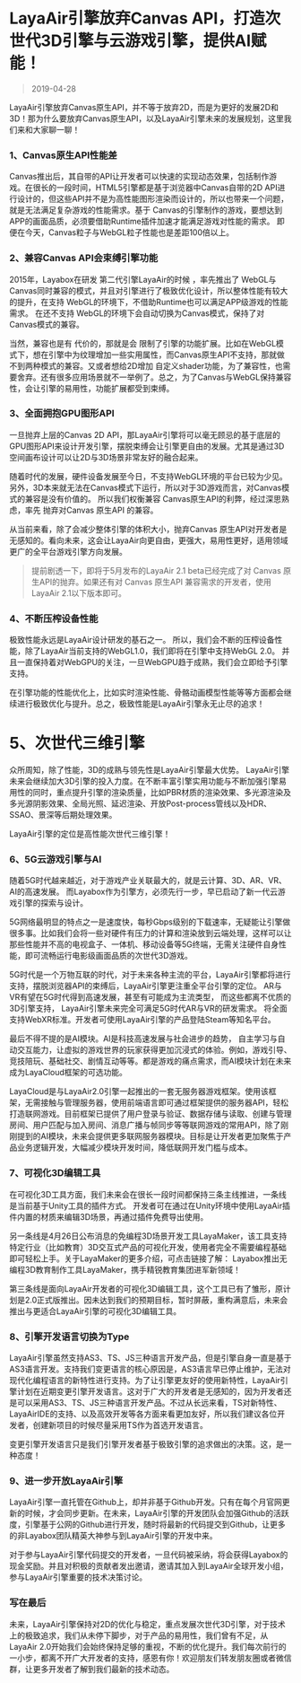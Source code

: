 # LayaAir引擎放弃Canvas API，打造次世代3D引擎与云游戏引擎，提供AI赋能！

> 2019-04-28

LayaAir引擎放弃Canvas原生API，并不等于放弃2D，而是为更好的发展2D和3D！那为什么要放弃Canvas原生API，以及LayaAir引擎未来的发展规划，这里我们来和大家聊一聊！

### **1、Canvas原生API性能差**

Canvas推出后，其自带的API让开发者可以快速的实现动态效果，包括制作游戏。在很长的一段时间，HTML5引擎都是基于浏览器中Canvas自带的2D API进行设计的，但这些API并不是为高性能图形渲染而设计的，所以也带来一个问题，就是无法满足复杂游戏的性能需求。基于 Canvas的引擎制作的游戏，要想达到APP的画面品质，必须要借助Runtime插件加速才能满足游戏对性能的需求。 即便在今天，Canvas粒子与WebGL粒子性能也是差距100倍以上。

### **2、兼容Canvas API会束缚引擎功能**

2015年，Layabox在研发 第二代引擎LayaAir的时候 ，率先推出了 WebGL与Canvas同时兼容的模式，并且对引擎进行了极致优化设计，所以整体性能有较大的提升，在支持 WebGL的环境下，不借助Runtime也可以满足APP级游戏的性能需求。 在还不支持 WebGL的环境下会自动切换为Canvas模式，保持了对Canvas模式的兼容。

当然，兼容也是有 代价的，那就是会 限制了引擎的功能扩展。比如在WebGL模式下，想在引擎中为纹理增加一些实用属性，而Canvas原生API不支持，那就做不到两种模式的兼容。又或者想给2D增加 自定义shader功能，为了兼容性，也需要舍弃。还有很多应用场景就不一举例了。总之，为了Canvas与WebGL保持兼容性，会让引擎的易用性，功能扩展都受到束缚。

### **3、全面拥抱GPU图形API**

一旦抛弃上层的Canvas 2D API，那LayaAir引擎将可以毫无顾忌的基于底层的GPU图形API来设计开发引擎，摆脱束缚会让引擎更自由的发展。尤其是通过3D空间画布设计可以让2D与3D场景非常友好的融合起来。

随着时代的发展，硬件设备发展至今日，不支持WebGL环境的平台已较为少见。另外，3D本来就无法在Canvas模式下运行，所以对于3D游戏而言，对Canvas模式的兼容是没有价值的。 所以我们权衡兼容 Canvas原生API的利弊，经过深思熟虑，率先 抛弃对Canvas 原生API 的兼容。

从当前来看，除了会减少整体引擎的体积大小，抛弃Canvas 原生API对开发者是无感知的。看向未来，这会让LayaAir向更自由，更强大，易用性更好，适用领域更广的全平台游戏引擎方向发展。

> 提前剧透一下，即将于5月发布的LayaAir 2.1 beta已经完成了对 Canvas 原生API的抛弃。如果还有对 Canvas 原生API 兼容需求的开发者，使用LayaAir 2.1以下版本即可。

### **4、不断压榨设备性能**

极致性能永远是LayaAir设计研发的基石之一。 所以，我们会不断的压榨设备性能，除了LayaAir当前支持的WebGL1.0，我们即将在引擎中支持WebGL 2.0。 并且一直保持着对WebGPU的关注，一旦WebGPU趋于成熟，我们会立即给予引擎支持。

在引擎功能的性能优化上，比如实时渲染性能、骨骼动画模型性能等等方面都会继续进行极致优化与提升。总之，极致性能是LayaAir引擎永无止尽的追求！

# **5、次世代三维引擎**

众所周知，除了性能，3D的成熟与领先性是LayaAir引擎最大优势。 LayaAir引擎未来会继续加大3D引擎的投入力度。在不断丰富引擎实用功能与不断加强引擎易用性的同时，重点提升引擎的渲染质量，比如PBR材质的渲染效果、多光源渲染及多光源阴影效果、全局光照、延迟渲染、开放Post-process管线以及HDR、SSAO、景深等后期处理效果。

LayaAir引擎的定位是高性能次世代三维引擎！

### **6、5G云游戏引擎与AI**

随着5G时代越来越近，对于游戏产业关联最大的，就是云计算、3D、AR、VR、AI的高速发展。 而Layabox作为引擎方，必须先行一步，早已启动了新一代云游戏引擎的探索与设计。

5G网络最明显的特点之一是速度快，每秒Gbps级别的下载速率，无疑能让引擎做很多事。比如我们会将一些对硬件有压力的计算和渲染放到云端处理，这样可以让那些性能并不高的电视盒子、一体机、移动设备等5G终端，无需关注硬件自身性能，即可流畅运行电影级画面品质的次世代3D游戏。

5G时代是一个万物互联的时代，对于未来各种主流的平台，LayaAir引擎都将进行支持，摆脱浏览器API的束缚后，LayaAir引擎更注重全平台引擎的定位。 AR与VR有望在5G时代得到高速发展，甚至有可能成为主流类型， 而这些都离不优质的3D引擎支持， LayaAir引擎未来完全可满足5G时代AR与VR的研发需求。 将全面支持WebXR标准。开发者可使用LayaAir引擎的产品登陆Steam等知名平台。

最后不得不提的是AI模块。AI是科技高速发展与社会进步的趋势， 自主学习与自动交互能力，让虚拟的游戏世界的玩家获得更加沉浸式的体验。例如，游戏引导、竞技陪玩、基础社交、剧情互动等等。都是游戏的痛点需求，而AI模块计划在未来成为LayaCloud框架的可选功能。

LayaCloud是与LayaAir2.0引擎一起推出的一套无服务器游戏框架。使用该框架，无需接触与管理服务器，使用前端语言即可通过框架提供的服务器API，轻松打造联网游戏。目前框架已提供了用户登录与验证、数据存储与读取、创建与管理房间、用户匹配与加入房间、消息广播与帧同步等等联网游戏的常用API，除了刚刚提到的AI模块，未来会提供更多联网服务器模块。目标是让开发者更加聚焦于产品业务逻辑开发，大幅减少模块开发时间，降低联网开发门槛与成本。

### **7、可视化3D编辑工具**

在可视化3D工具方面，我们未来会在很长一段时间都保持三条主线推进，一条线是当前基于Unity工具的插件方式。 开发者可在通过在Unity环境中使用LayaAir插件内置的材质来编辑3D场景，再通过插件免费导出使用。

另一条线是4月26日公布消息的免编程3D场景开发工具LayaMaker，该工具支持特定行业（比如教育）3D交互式产品的可视化开发，使用者完全不需要编程基础即可轻松上手。关于LayaMaker的更多介绍，可点击链接了解： Layabox推出无编程3D教育制作工具LayaMaker，携手精锐教育集团进军新领域！

第三条线是面向LayaAir开发者的可视化3D编辑工具，这个工具已有了雏形，原计划是2.0正式版推出。因未达到我们的预期目标，暂时屏蔽，重构满意后，未来会推出与更适合LayaAir引擎的可视化3D编辑工具。

### **8、引擎开发语言切换为Type**

LayaAir引擎虽然支持AS3、TS、JS三种语言开发产品，但是引擎自身一直是基于AS3语言开发。支持我们变更语言的核心原因是，AS3语言早已停止维护，无法对现代化编程语言的新特性进行支持。为了让引擎更友好的使用新特性，LayaAir引擎计划在近期变更引擎开发语言。这对于广大的开发者是无感知的，因为开发者还是可以采用AS3、TS、JS三种语言开发产品。不过从长远来看，TS对新特性、LayaAirIDE的支持、以及高效开发等各方面来看更加友好，所以我们建议各位开发者，创建新项目的时候尽量采用TS作为首选开发语言。

变更引擎开发语言只是我们引擎开发者基于极致引擎的追求做出的决策。这，是一种态度！

### **9、进一步开放LayaAir引擎**

LayaAir引擎一直托管在Github上，却并非基于Github开发。只有在每个月官网更新的时候，才会同步更新。在未来，LayaAir引擎的开发团队会加强Github的活跃度，引擎基于公网的Github进行开发，随时将最新的代码提交到Github，让更多的非Layabox团队精英大神参与到LayaAir引擎的开发中来。

对于参与LayaAir引擎代码提交的开发者，一旦代码被采纳，将会获得Layabox的现金奖励。并且对积极的贡献者发出邀请，邀请其加入到LayaAir全球开发小组，参与LayaAir引擎重要的技术决策讨论。

### 写在最后

未来，LayaAir引擎保持对2D的优化与稳定，重点发展次世代3D引擎，对于技术上的极致追求，我们从未停下脚步，对于产品的易用性，我们曾有不足，从LayaAir 2.0开始我们会始终保持足够的重视，不断的优化提升。我们每次前行的一小步，都离不开广大开发者的支持，感恩有你！欢迎朋友们转发朋友圈或者微信群，让更多开发者了解到我们最新的技术动态。